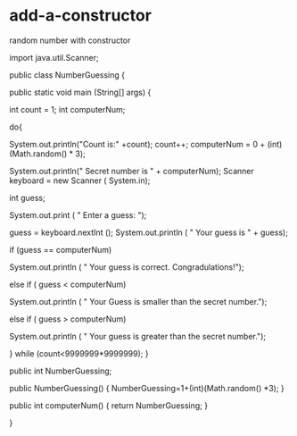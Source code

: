 add-a-constructor
=================

random number with constructor



import java.util.Scanner;

public class NumberGuessing {
	
public static void main (String[] args) {

int count = 1; 
int computerNum;

do{

System.out.println("Count is:" +count); count++;
computerNum = 0 + (int) (Math.random() * 3);

System.out.println(" Secret number is " + computerNum);
Scanner keyboard = 
new Scanner ( System.in);

int guess;

System.out.print ( " Enter a guess: ");

guess = keyboard.nextInt ();
System.out.println ( " Your guess is " + guess);

 if (guess == computerNum)

System.out.println ( " Your guess is correct. Congradulations!");

else if ( guess < computerNum)

System.out.println ( " Your Guess is smaller than the secret number.");

else if ( guess > computerNum)

System.out.println ( " Your guess is greater than the secret number.");

}
while (count<9999999*9999999); 
}

public int NumberGuessing;

public NumberGuessing()
{
	NumberGuessing=1+(int)(Math.random() *3);
}

public int computerNum()
{
	return NumberGuessing;
}

} 
